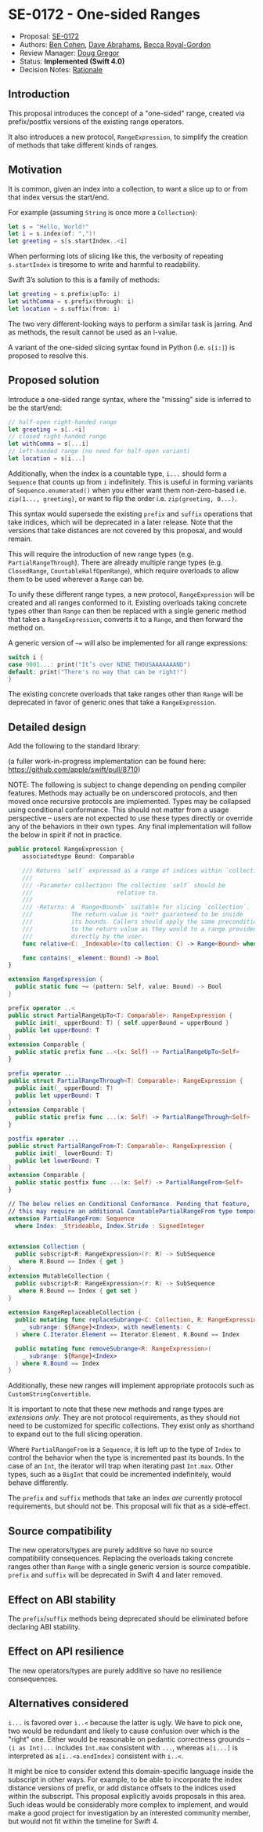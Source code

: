 # SE-0172 - One-sided Ranges

* Proposal: [SE-0172](0172-one-sided-ranges.md)
* Authors: [Ben Cohen](https://github.com/airspeedswift), [Dave Abrahams](https://github.com/dabrahams), [Becca Royal-Gordon](https://github.com/beccadax)
* Review Manager: [Doug Gregor](https://github.com/DougGregor)
* Status: **Implemented (Swift 4.0)** 
* Decision Notes: [Rationale](https://forums.swift.org/t/accepted-se-0172-one-sided-ranges/5768)

## Introduction

This proposal introduces the concept of a "one-sided" range, created via 
prefix/postfix versions of the existing range operators.

It also introduces a new protocol, `RangeExpression`, to simplify the creation
of methods that take different kinds of ranges.

## Motivation

It is common, given an index into a collection, to want a slice up to or from
that index versus the start/end.

For example (assuming `String` is once more a `Collection`):

```swift
let s = "Hello, World!"
let i = s.index(of: ",")!
let greeting = s[s.startIndex..<i]
```

When performing lots of slicing like this, the verbosity of repeating
`s.startIndex` is tiresome to write and harmful to readability.

Swift 3’s solution to this is a family of methods:

```swift
let greeting = s.prefix(upTo: i)
let withComma = s.prefix(through: i)
let location = s.suffix(from: i)
```

The two very different-looking ways to perform a similar task is jarring. And
as methods, the result cannot be used as an l-value.

A variant of the one-sided slicing syntax found in Python (i.e. `s[i:]`) is
proposed to resolve this.

## Proposed solution

Introduce a one-sided range syntax, where the "missing" side is inferred to be
the start/end:

```swift
// half-open right-handed range
let greeting = s[..<i]
// closed right-handed range
let withComma = s[...i]
// left-handed range (no need for half-open variant)
let location = s[i...]
```

Additionally, when the index is a countable type, `i...` should form a
`Sequence` that counts up from `i` indefinitely. This is useful in forming
variants of `Sequence.enumerated()` when you either want them non-zero-based
i.e. `zip(1..., greeting)`, or want to flip the order i.e. `zip(greeting,
0...)`.

This syntax would supersede the existing `prefix` and `suffix` operations that
take indices, which will be deprecated in a later release. Note that the
versions that take distances are not covered by this proposal, and would remain.

This will require the introduction of new range types (e.g.
`PartialRangeThrough`). There are already multiple range types (e.g.
`ClosedRange`, `CountableHalfOpenRange`), which require overloads to allow them
to be used wherever a `Range` can be.

To unify these different range types, a new protocol, `RangeExpression` will be
created and all ranges conformed to it. Existing overloads taking concrete
types other than `Range` can then be replaced with a single generic method that
takes a `RangeExpression`, converts it to a `Range`, and then forward the
method on. 

A generic version of `~=` will also be implemented for all range
expressions:

```swift
switch i {
case 9001...: print("It’s over NINE THOUSAAAAAAAND")
default: print("There's no way that can be right!")
}
```

The existing concrete overloads that take ranges other than `Range` will be
deprecated in favor of generic ones that take a `RangeExpression`.

## Detailed design

Add the following to the standard library:

(a fuller work-in-progress implementation can be found here: https://github.com/apple/swift/pull/8710)

NOTE: The following is subject to change depending on pending compiler
features. Methods may actually be on underscored protocols, and then moved once
recursive protocols are implemented. Types may be collapsed using conditional
conformance. This should not matter from a usage perspective – users are not
expected to use these types directly or override any of the behaviors in their
own types. Any final implementation will follow the below in spirit if not in
practice.

```swift
public protocol RangeExpression {
    associatedtype Bound: Comparable

    /// Returns `self` expressed as a range of indices within `collection`.
    ///
    /// -Parameter collection: The collection `self` should be
    ///                        relative to.
    ///
    /// -Returns: A `Range<Bound>` suitable for slicing `collection`.
    ///           The return value is *not* guaranteed to be inside
    ///           its bounds. Callers should apply the same preconditions
    ///           to the return value as they would to a range provided
    ///           directly by the user.
    func relative<C: _Indexable>(to collection: C) -> Range<Bound> where C.Index == Bound

    func contains(_ element: Bound) -> Bool
}

extension RangeExpression {
  public static func ~= (pattern: Self, value: Bound) -> Bool
}

prefix operator ..<
public struct PartialRangeUpTo<T: Comparable>: RangeExpression {
  public init(_ upperBound: T) { self.upperBound = upperBound }
  public let upperBound: T
}
extension Comparable {
  public static prefix func ..<(x: Self) -> PartialRangeUpTo<Self>
}

prefix operator ...
public struct PartialRangeThrough<T: Comparable>: RangeExpression {
  public init(_ upperBound: T)
  public let upperBound: T
}
extension Comparable {
  public static prefix func ...(x: Self) -> PartialRangeThrough<Self>
}

postfix operator ...
public struct PartialRangeFrom<T: Comparable>: RangeExpression {
  public init(_ lowerBound: T)
  public let lowerBound: T
}
extension Comparable {
  public static postfix func ...(x: Self) -> PartialRangeFrom<Self>
}

// The below relies on Conditional Conformance. Pending that feature,
// this may require an additional CountablePartialRangeFrom type temporarily.
extension PartialRangeFrom: Sequence 
  where Index: _Strideable, Index.Stride : SignedInteger


extension Collection {
  public subscript<R: RangeExpression>(r: R) -> SubSequence
   where R.Bound == Index { get }
}
extension MutableCollection {
  public subscript<R: RangeExpression>(r: R) -> SubSequence
   where R.Bound == Index { get set }
}
  
extension RangeReplaceableCollection {
  public mutating func replaceSubrange<C: Collection, R: RangeExpression>(
    _ subrange: ${Range}<Index>, with newElements: C
  ) where C.Iterator.Element == Iterator.Element, R.Bound == Index

  public mutating func removeSubrange<R: RangeExpression>(
    _ subrange: ${Range}<Index>
  ) where R.Bound == Index
}
```

Additionally, these new ranges will implement appropriate protocols such as
`CustomStringConvertible`.

It is important to note that these new methods and range types are _extensions
only_. They are not protocol requirements, as they should not need to be
customized for specific collections. They exist only as shorthand to expand
out to the full slicing operation.

Where `PartialRangeFrom` is a `Sequence`, it is left up to the type of `Index`
to control the behavior when the type is incremented past its bounds. In the
case of an `Int`, the iterator will trap when iterating past `Int.max`. Other
types, such as a `BigInt` that could be incremented indefinitely, would behave
differently.

The `prefix` and `suffix` methods that take an index _are_ currently protocol
requirements, but should not be. This proposal will fix that as a side-effect.

## Source compatibility

The new operators/types are purely additive so have no source compatibility
consequences. Replacing the overloads taking concrete ranges other than `Range` 
with a single generic version is source compatible. `prefix` and `suffix` will
be deprecated in Swift 4 and later removed.

## Effect on ABI stability

The `prefix`/`suffix` methods being deprecated should be eliminated before
declaring ABI stability.

## Effect on API resilience

The new operators/types are purely additive so have no resilience
consequences.

## Alternatives considered

`i...` is favored over `i..<` because the latter is ugly. We have to pick one,
two would be redundant and likely to cause confusion over which is the "right" one.
Either would be reasonable on pedantic correctness grounds – `(i as Int)...`
includes `Int.max` consistent with `...`, whereas `a[i...]` is interpreted as
`a[i..<a.endIndex]` consistent with `i..<`.

It might be nice to consider extend this domain-specific language inside the
subscript in other ways. For example, to be able to incorporate the index
distance versions of prefix, or add distance offsets to the indices used within
the subscript. This proposal explicitly avoids proposals in this area. Such
ideas would be considerably more complex to implement, and would make a good
project for investigation by an interested community member, but would not fit
within the timeline for Swift 4.


